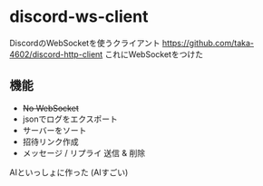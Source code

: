 # discord-ws-client
DiscordのWebSocketを使うクライアント
https://github.com/taka-4602/discord-http-client
これにWebSocketをつけた
## 機能
- ~~No WebSocket~~
- jsonでログをエクスポート
- サーバーをソート
- 招待リンク作成
- メッセージ / リプライ 送信 & 削除

AIといっしょに作った (AIすごい)
